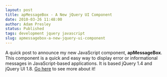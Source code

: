 ```yaml
---
layout: post
title: apMessageBox - A New jQuery UI Component
date: 2010-03-26 11:48:00
author: Adam Presley
status: Published
tags: development jquery javascript
slug: apmessagebox-a-new-jquery-ui-component
---
```


A quick post to announce my new JavaScript component,
**apMessageBox**. This component is a quick and easy way to display
error or informational messages in JavaScript-based applications. It is
based jQuery 1.4 and jQuery UI 1.8. [Go here](https://github.com/adampresley/apMessageBox) to see more about it!
